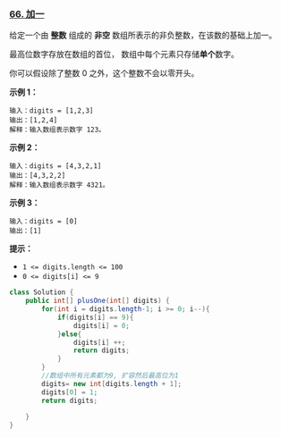 ### [66. 加一](https://leetcode.cn/problems/plus-one/)

给定一个由 **整数** 组成的 **非空** 数组所表示的非负整数，在该数的基础上加一。

最高位数字存放在数组的首位， 数组中每个元素只存储**单个**数字。

你可以假设除了整数 0 之外，这个整数不会以零开头。

 

**示例 1：**

```
输入：digits = [1,2,3]
输出：[1,2,4]
解释：输入数组表示数字 123。
```

**示例 2：**

```
输入：digits = [4,3,2,1]
输出：[4,3,2,2]
解释：输入数组表示数字 4321。
```

**示例 3：**

```
输入：digits = [0]
输出：[1]
```

 

**提示：**

- `1 <= digits.length <= 100`
- `0 <= digits[i] <= 9`





```java
class Solution {
    public int[] plusOne(int[] digits) {
        for(int i = digits.length-1; i >= 0; i--){
            if(digits[i] == 9){
                digits[i] = 0;
            }else{
                digits[i] ++;
                return digits;
            }
        }
        //数组中所有元素都为9, 扩容然后最高位为1
        digits= new int[digits.length + 1];
        digits[0] = 1;
        return digits;
        
    }
}
```

